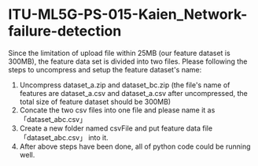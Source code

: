 # ITU-ML5G-PS-015-Kaien_Network-failure-detection

Since the limitation of upload file within 25MB (our feature dataset is 300MB), the feature data set is divided into two files. Please following the steps to uncompress and setup the feature dataset's name:
1. Uncompress dataset_a.zip and dataset_bc.zip (the file's name of features are dataset_a.csv and dataset_a.csv after uncompressed, the total size of feature dataset should be 300MB)
2. Concate the two csv files into one file and please name it as 「dataset_abc.csv」
3. Create a new folder named csvFile and put feature data file「dataset_abc.csv」 into it.
4. After above steps have been done, all of python code could be running well. 
